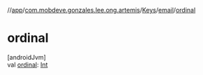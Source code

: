 //[app](../../../../index.md)/[com.mobdeve.gonzales.lee.ong.artemis](../../index.md)/[Keys](../index.md)/[email](index.md)/[ordinal](ordinal.md)

# ordinal

[androidJvm]\
val [ordinal](ordinal.md): [Int](https://kotlinlang.org/api/latest/jvm/stdlib/kotlin/-int/index.html)
